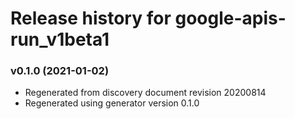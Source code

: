 # Release history for google-apis-run_v1beta1

### v0.1.0 (2021-01-02)

* Regenerated from discovery document revision 20200814
* Regenerated using generator version 0.1.0

